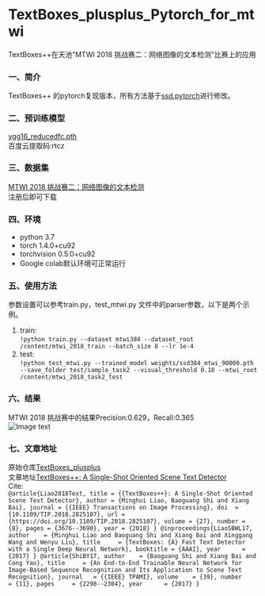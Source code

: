 # TextBoxes_plusplus_Pytorch_for_mtwi
  TextBoxes++在天池"MTWI 2018 挑战赛二：网络图像的文本检测"比赛上的应用
### 一、简介  
  TextBoxes++ 的pytorch复现版本，所有方法基于[ssd.pytorch](https://github.com/amdegroot/ssd.pytorch)进行修改。  <br>
### 二、预训练模型  
  [vgg16_reducedfc.pth](https://pan.baidu.com/s/1JAaKKiQ6laR0MwdgWKhpgg)    <br>
  百度云提取码:rtcz
### 三、数据集
  [MTWI 2018 挑战赛二：网络图像的文本检测](https://tianchi.aliyun.com/competition/entrance/231685/information)<br>
  注册后即可下载
### 四、环境
 * python 3.7  <br>
 * torch                1.4.0+cu92  <br>
 * torchvision          0.5.0+cu92  <br>
 * Google colab默认环境可正常运行  <br>
### 五、使用方法
 参数设置可以参考train.py，test_mtwi.py 文件中的parser参数，以下是两个示例。
 1. train:  <br>
 ``!python train.py --dataset mtwi384 --dataset_root /content/mtwi_2018_train --batch_size 8 --lr 1e-4``  <br>
 2. test:   <br>
 ``!python test_mtwi.py --trained_model weights/ssd384_mtwi_90000.pth --save_folder test/sample_task2 --visual_threshold 0.18 --mtwi_root /content/mtwi_2018_task2_test``<br>
### 六、结果
  MTWI 2018 挑战赛中的结果Precision:0.629，Recall:0.365  <br>
  ![Image text](https://github.com/flashcp/TextBoxes_plusplus_Pytorch_for_mtwi/blob/master/demo/2.png)
### 七、文章地址
  原始仓库[TextBoxes_plusplus](https://github.com/MhLiao/TextBoxes_plusplus)<br>
  文章地址[TextBoxes++: A Single-Shot Oriented Scene Text Detector](https://arxiv.org/abs/1801.02765)<br>
  Cite:<br>
  `` @article{Liao2018Text,
  title = {{TextBoxes++}: A Single-Shot Oriented Scene Text Detector},
  author = {Minghui Liao, Baoguang Shi and Xiang Bai},
  journal = {{IEEE} Transactions on Image Processing},
  doi  = {10.1109/TIP.2018.2825107},
  url = {https://doi.org/10.1109/TIP.2018.2825107},
  volume = {27},
  number = {8},
  pages = {3676--3690},
  year = {2018}
}
@inproceedings{LiaoSBWL17,
  author    = {Minghui Liao and
               Baoguang Shi and
               Xiang Bai and
               Xinggang Wang and
               Wenyu Liu},
  title     = {TextBoxes: {A} Fast Text Detector with a Single Deep Neural Network},
  booktitle = {AAAI},
  year      = {2017}
}
@article{ShiBY17,
  author    = {Baoguang Shi and
               Xiang Bai and
               Cong Yao},
  title     = {An End-to-End Trainable Neural Network for Image-Based Sequence Recognition
               and Its Application to Scene Text Recognition},
  journal   = {{IEEE} TPAMI},
  volume    = {39},
  number    = {11},
  pages     = {2298--2304},
  year      = {2017}
} ``
